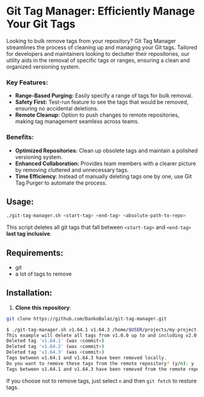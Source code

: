 # Git Tag Manager: Efficiently Manage Your Git Tags
Looking to bulk remove tags from your repository? Git Tag Manager streamlines the process of cleaning up and managing your Git tags. Tailored for developers and maintainers looking to declutter their repositories, our utility aids in the removal of specific tags or ranges, ensuring a clean and organized versioning system.

### Key Features:
- **Range-Based Purging:** Easily specify a range of tags for bulk removal.
- **Safety First:** Test-run feature to see the tags that would be removed, ensuring no accidental deletions.
- **Remote Cleanup:** Option to push changes to remote repositories, making tag management seamless across teams.
### Benefits:
- **Optimized Repositories:** Clean up obsolete tags and maintain a polished versioning system.
- **Enhanced Collaboration:** Provides team members with a clearer picture by removing cluttered and unnecessary tags.
- **Time Efficiency**: Instead of manually deleting tags one by one, use Git Tag Purger to automate the process.

## Usage:
```bash
./git-tag-manager.sh <start-tag> <end-tag> <absolute-path-to-repo>
```
This script deletes all git tags that fall between `<start-tag>` and `<end-tag>` **last tag inclusive**.

## Requirements:

- git
- a lot of tags to remove

## Installation:

1. **Clone this repository**:

```bash
git clone https://github.com/DankoBalaz/git-tag-manager.git
```

```bash
$ ./git-tag-manager.sh v1.64.1 v1.64.3 /home/$USER/projects/my-project-with-a-lot-of-tags
This example will delete all tags from v1.0.0 up to and including v2.0.0.
Deleted tag 'v1.64.1' (was <commit>)
Deleted tag 'v1.64.2' (was <commit>)
Deleted tag 'v1.64.3' (was <commit>)
Tags between v1.64.1 and v1.64.3 have been removed locally.
Do you want to remove these tags from the remote repository? (y/n): y
Tags between v1.64.1 and v1.64.3 have been removed from the remote repository.
```
If you choose not to remove tags, just select `n` and then `git fetch` to restore tags.